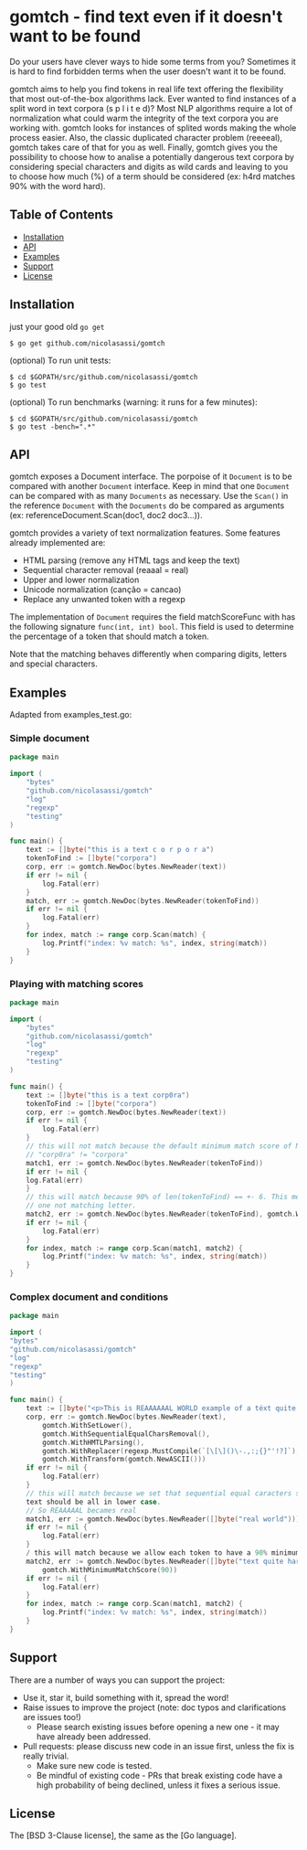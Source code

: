 # gomtch - find text even if it doesn't want to be found

Do your users have clever ways to hide some terms from you? Sometimes it is hard to find 
forbidden terms when the user doesn't want it to be found. 

gomtch aims to help you find tokens in real life text offering the flexibility that most
out-of-the-box algorithms lack.
Ever wanted to find instances of a split word in text corpora (s p l i t e d)? Most NLP algorithms
require a lot of normalization what could warm the integrity of the text corpora you are working
with. gomtch looks for instances of splited words making the whole process easier. Also, the
classic duplicated character problem (reeeeal), gomtch takes care of that for you as well.
Finally, gomtch gives you the possibility to choose how to analise a potentially dangerous text
corpora by considering special characters and digits as wild cards and leaving to you to choose
how much (%) of a term should be considered (ex: h4rd matches 90% with the word hard).


## Table of Contents

* [Installation](#installation)
* [API](#api)
* [Examples](#examples)
* [Support](#support)
* [License](#license)

## Installation

just your good old `go get`

    $ go get github.com/nicolasassi/gomtch

(optional) To run unit tests:

    $ cd $GOPATH/src/github.com/nicolasassi/gomtch
    $ go test

(optional) To run benchmarks (warning: it runs for a few minutes):

    $ cd $GOPATH/src/github.com/nicolasassi/gomtch
    $ go test -bench=".*"


## API

gomtch exposes a Document interface. The porpoise of it `Document` is to be compared with another `Document` interface.
Keep in mind that one `Document` can be compared with as many `Documents` as necessary. Use the `Scan()` in the
reference `Document` with the `Documents` do be compared as arguments (ex: referenceDocument.Scan(doc1, doc2 doc3...)).

gomtch provides a variety of text normalization features. Some features already implemented are:

- HTML parsing (remove any HTML tags and keep the text)
- Sequential character removal (reaaal = real)
- Upper and lower normalization
- Unicode normalization (canção = cancao)
- Replace any unwanted token with a regexp

The implementation of `Document` requires the field matchScoreFunc with has the following signature 
`func(int, int) bool`. This field is used to determine the percentage of a token that should match a token.

Note that the matching behaves differently when comparing digits, letters and special characters.

## Examples

Adapted from examples_test.go:

### Simple document

```Go 
package main

import (
    "bytes"
    "github.com/nicolasassi/gomtch"
    "log"
    "regexp"
    "testing"
)

func main() {
    text := []byte("this is a text c o r p o r a")
    tokenToFind := []byte("corpora")
    corp, err := gomtch.NewDoc(bytes.NewReader(text))
    if err != nil {
        log.Fatal(err)
    }
    match, err := gomtch.NewDoc(bytes.NewReader(tokenToFind))
    if err != nil {
        log.Fatal(err)
    }
    for index, match := range corp.Scan(match) {
        log.Printf("index: %v match: %s", index, string(match))
    }
}
```

### Playing with matching scores

```Go
package main

import (
    "bytes"
    "github.com/nicolasassi/gomtch"
    "log"
    "regexp"
    "testing"
)

func main() {
    text := []byte("this is a text corp0ra")
    tokenToFind := []byte("corpora")
    corp, err := gomtch.NewDoc(bytes.NewReader(text))
    if err != nil {
        log.Fatal(err)
    }
    // this will not match because the default minimum match score of NewDoc is 100 and
    // "corp0ra" != "corpora"
    match1, err := gomtch.NewDoc(bytes.NewReader(tokenToFind))
    if err != nil {
    log.Fatal(err)
    }
    // this will match because 90% of len(tokenToFind) == +- 6. This means that there is space for
    // one not matching letter.
    match2, err := gomtch.NewDoc(bytes.NewReader(tokenToFind), gomtch.WithMinimumMatchScore(90))
    if err != nil {
        log.Fatal(err)
    }
    for index, match := range corp.Scan(match1, match2) {
        log.Printf("index: %v match: %s", index, string(match))
    }
}
```

### Complex document and conditions

```Go
package main

import (
"bytes"
"github.com/nicolasassi/gomtch"
"log"
"regexp"
"testing"
)

func main() {
    text := []byte("<p>This is REAAAAAAL WORLD example of a téxt quite h4rd to match!!<p>")
    corp, err := gomtch.NewDoc(bytes.NewReader(text),
        gomtch.WithSetLower(),
        gomtch.WithSequentialEqualCharsRemoval(),
        gomtch.WithHMTLParsing(),
        gomtch.WithReplacer(regexp.MustCompile(`[\[\]()\-.,:;{}"'!?]`), " "),
        gomtch.WithTransform(gomtch.NewASCII()))
    if err != nil {
        log.Fatal(err)
    }
    // this will match because we set that sequential equal caracters shoud removed and the
    text should be all in lower case.
    // So REAAAAAL becames real
    match1, err := gomtch.NewDoc(bytes.NewReader([]byte("real world")))
    if err != nil {
        log.Fatal(err)
    }
    / this will match because we allow each token to have a 90% minimum match score.
    match2, err := gomtch.NewDoc(bytes.NewReader([]byte("text quite hard to match")),
        gomtch.WithMinimumMatchScore(90))
    if err != nil {
        log.Fatal(err)
    }
    for index, match := range corp.Scan(match1, match2) {
        log.Printf("index: %v match: %s", index, string(match))
    }
}
```

## Support

There are a number of ways you can support the project:

* Use it, star it, build something with it, spread the word!
* Raise issues to improve the project (note: doc typos and clarifications are issues too!)
    - Please search existing issues before opening a new one - it may have already been addressed.
* Pull requests: please discuss new code in an issue first, unless the fix is really trivial.
    - Make sure new code is tested.
    - Be mindful of existing code - PRs that break existing code have a high probability of being declined, unless it fixes a serious issue.

## License

The [BSD 3-Clause license], the same as the [Go language].
